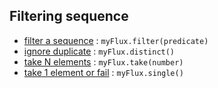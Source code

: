 ## Filtering sequence

* [filter a sequence](https://raw.githubusercontent.com/reactor/reactor-core/master/src/docs/marble/filter.png) : ```myFlux.filter(predicate)```
* [ignore duplicate](https://raw.githubusercontent.com/reactor/reactor-core/master/src/docs/marble/distinct.png) : ```myFlux.distinct()```
* [take N elements](https://raw.githubusercontent.com/reactor/reactor-core/master/src/docs/marble/take.png) : ```myFlux.take(number)```
* [take 1 element or fail](https://raw.githubusercontent.com/reactor/reactor-core/master/src/docs/marble/single.png) : ```myFlux.single()```